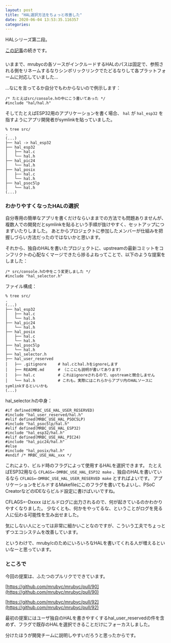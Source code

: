```yaml
---
layout: post
title: "HAL選択方法をちょっと改善した"
date: 2020-06-04 13:53:35.116357
categories: 
---
```


HALシリーズ第二段。

[この記事](/hasumin/mrubyc_MRBC_TICK_UNIT)の続きです。

### 

いままで、mrubycの各ソースがインクルードするHALのパスは固定で、参照される側をリネームするなりシンボリックリンクでたどるなりして各プラットフォームに対応していました...


...なにを言ってるか自分でもわからないので例示します：

```
/* たとえばsrc/console.hの中にこう書いてあった */
#include "hal/hal.h"
```

そしてたとえばESP32用のアプリケーションを書く場合、 `hal` が `hal_esp32` を指すようにアプリ開発者がsymlinkを貼っていました。

```
% tree src/
.
(...)
├── hal -> hal_esp32
├── hal_esp32
│   ├── hal.c
│   └── hal.h
├── hal_pic24
│   └── hal.h
├── hal_posix
│   ├── hal.c
│   └── hal.h
├── hal_psoc5lp
│   └── hal.h
(...)
```

### わかりやすくなったHALの選択

自分専用の簡単なアプリを書くだけならいままでの方法でも問題ありませんが、複数人での開発だとsymlinkを貼るという手順が抜けやすく、セットアップにつまずいたりしました。
あとからプロジェクトに参加したメンバーが仕組みを把握しづらい方法だったのではないかと思います。

それから、独自のHALを書いたプロジェクトに、upstreamの最新コミットをコンフリクトの心配なくマージできたら捗るよねってことで、以下のような提案をしました：

```
/* src/console.hの中をこう変更しました */
#include "hal_selector.h"
```

ファイル構成：

```
% tree src/
.
(...)
├── hal_esp32
│   ├── hal.c
│   └── hal.h
├── hal_pic24
│   └── hal.h
├── hal_posix
│   ├── hal.c
│   └── hal.h
├── hal_psoc5lp
│   └── hal.h
├── hal_selector.h
├── hal_user_reserved
│   ├── .gitignore     # hal.cとhal.hをignoreします
│   ├── README.md      # （ここにも説明が書いてあります）
│   ├── hal.c          # これはignoreされるので、upstreamと競合しません
│   └── hal.h          # これも。実際にはこれらからアプリ内のHALソースにsymlinkするといいかも
(...)
```

hal_selector.hの中身：

```
#if defined(MRBC_USE_HAL_USER_RESERVED)
#include "hal_user_reserved/hal.h"
#elif defined(MRBC_USE_HAL_PSOC5LP)
#include "hal_psoc5lp/hal.h"
#elif defined(MRBC_USE_HAL_ESP32)
#include "hal_esp32/hal.h"
#elif defined(MRBC_USE_HAL_PIC24)
#include "hal_pic24/hal.h"
#else
#include "hal_posix/hal.h"
#endif /* MRBC_USE_HAL_xxx */
```

これにより、ビルド時のフラグによって使用するHALを選択できます。
たとえばESP32用なら `CFLAGS=-DMRBC_USE_HAL_ESP32 make` 、独自のHALを書いているなら `CFLAGS=-DMRBC_USE_HAL_USER_RESERVED make` とすればよいです。
アプリケーションをビルドするMakefileにこのフラグを書いてもよいし、PSoC CreatorなどのIDEならビルド設定に書けばいいですね。


CFLAGS=-Dxxxx はビルドログに出力されるので、何が起きているのかわかりやすくなりました。
少なくとも、何かをやってるな、ということがログを見る人に伝わる可能性を生み出せました。

気にしない人にとっては非常に細かいことなのですが、こういう工夫でちょっとずつエコシステムを改善しています。


というわけで、mruby/cのためにいろいろなHALを書いてくれる人が増えるといいなーと思っています。

### ところで

今回の提案は、ふたつのプルリクでできています。

[https://github.com/mrubyc/mrubyc/pull/90](https://github.com/mrubyc/mrubyc/pull/90)

[https://github.com/mrubyc/mrubyc/pull/92](https://github.com/mrubyc/mrubyc/pull/92)


最初の提案にはユーザ独自のHALを書きやすくするhal_user_reservedの件を含めず、フラグで既存のHALを選択できることだけにフォーカスしました。

分けたほうが開発チームに説明しやすいだろうと思ったからです。

